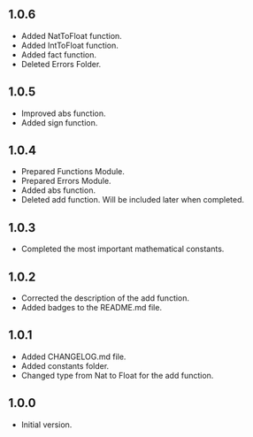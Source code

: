## 1.0.6

- Added NatToFloat function.
- Added IntToFloat function.
- Added fact function.
- Deleted Errors Folder.

## 1.0.5

- Improved abs function.
- Added sign function.

## 1.0.4

- Prepared Functions Module.
- Prepared Errors Module.
- Added abs function.
- Deleted add function. Will be included later when completed.

## 1.0.3

- Completed the most important mathematical constants.

## 1.0.2

- Corrected the description of the add function.
- Added badges to the README.md file.

## 1.0.1

- Added CHANGELOG.md file.
- Added constants folder.
- Changed type from Nat to Float for the add function.

## 1.0.0

- Initial version.
